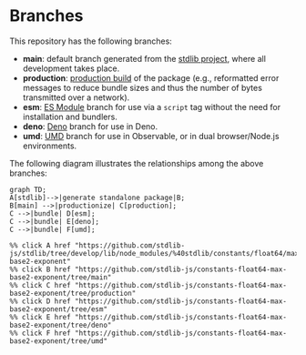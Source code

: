 <!--

@license Apache-2.0

Copyright (c) 2022 The Stdlib Authors.

Licensed under the Apache License, Version 2.0 (the "License");
you may not use this file except in compliance with the License.
You may obtain a copy of the License at

    http://www.apache.org/licenses/LICENSE-2.0

Unless required by applicable law or agreed to in writing, software
distributed under the License is distributed on an "AS IS" BASIS,
WITHOUT WARRANTIES OR CONDITIONS OF ANY KIND, either express or implied.
See the License for the specific language governing permissions and
limitations under the License.

-->

# Branches

This repository has the following branches:

-   **main**: default branch generated from the [stdlib project][stdlib-url], where all development takes place.
-   **production**: [production build][production-url] of the package (e.g., reformatted error messages to reduce bundle sizes and thus the number of bytes transmitted over a network).
-   **esm**: [ES Module][esm-url] branch for use via a `script` tag without the need for installation and bundlers.
-   **deno**: [Deno][deno-url] branch for use in Deno.
-   **umd**: [UMD][umd-url] branch for use in Observable, or in dual browser/Node.js environments.

The following diagram illustrates the relationships among the above branches:

```mermaid
graph TD;
A[stdlib]-->|generate standalone package|B;
B[main] -->|productionize| C[production];
C -->|bundle| D[esm];
C -->|bundle| E[deno];
C -->|bundle| F[umd];

%% click A href "https://github.com/stdlib-js/stdlib/tree/develop/lib/node_modules/%40stdlib/constants/float64/max-base2-exponent"
%% click B href "https://github.com/stdlib-js/constants-float64-max-base2-exponent/tree/main"
%% click C href "https://github.com/stdlib-js/constants-float64-max-base2-exponent/tree/production"
%% click D href "https://github.com/stdlib-js/constants-float64-max-base2-exponent/tree/esm"
%% click E href "https://github.com/stdlib-js/constants-float64-max-base2-exponent/tree/deno"
%% click F href "https://github.com/stdlib-js/constants-float64-max-base2-exponent/tree/umd"
```

[stdlib-url]: https://github.com/stdlib-js/stdlib/tree/develop/lib/node_modules/%40stdlib/constants/float64/max-base2-exponent
[production-url]: https://github.com/stdlib-js/constants-float64-max-base2-exponent/tree/production
[deno-url]: https://github.com/stdlib-js/constants-float64-max-base2-exponent/tree/deno
[umd-url]: https://github.com/stdlib-js/constants-float64-max-base2-exponent/tree/umd
[esm-url]: https://github.com/stdlib-js/constants-float64-max-base2-exponent/tree/esm